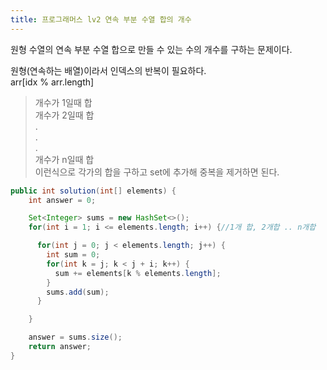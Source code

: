 ```yaml
---
title: 프로그래머스 lv2 연속 부분 수열 합의 개수
---
```


원형 수열의 연속 부분 수열 합으로 만들 수 있는 수의 개수를 구하는 문제이다.


원형(연속하는 배열)이라서 인덱스의 반복이 필요하다.   
arr[idx % arr.length]   

>개수가 1일때 합   
>개수가 2일때 합   
>      .   
>      .   
>      .   
>개수가 n일때 합   
이런식으로 각가의 합을 구하고 set에 추가해 중복을 제거하면 된다.



```java
public int solution(int[] elements) {
    int answer = 0;

    Set<Integer> sums = new HashSet<>();
    for(int i = 1; i <= elements.length; i++) {//1개 합, 2개합 .. n개합

      for(int j = 0; j < elements.length; j++) {  
        int sum = 0;
        for(int k = j; k < j + i; k++) {
          sum += elements[k % elements.length];
        }
        sums.add(sum);
      }

    }

    answer = sums.size();
    return answer;
}
```
